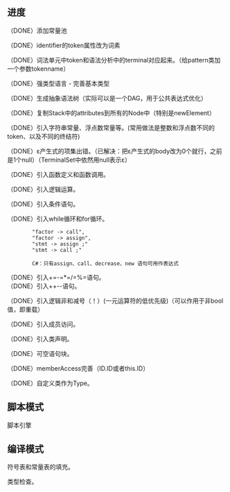 ﻿
## 进度  

（DONE）添加常量池    

（DONE）identifier的token属性改为词素  

（DONE）词法单元中token和语法分析中的terminal对应起来。（给pattern类加一个参数tokenname）    

（DONE）强类型语言 - 完善基本类型  

（DONE）生成抽象语法树（实际可以是一个DAG，用于公共表达式优化）        

（DONE）复制Stack中的attributes到所有的Node中（特别是newElement）  

（DONE）引入字符串常量、浮点数常量等。(常用做法是整数和浮点数不同的token、以及不同的终结符)    

（DONE）ε产生式的项集出错。（已解决：把ε产生式的body改为0个就行，之前是1个null）（TerminalSet中依然用null表示ε）  

（DONE）引入函数定义和函数调用。    

（DONE）引入逻辑运算。    

（DONE）引入条件语句。    

（DONE）引入while循环和for循环。    

            "factor -> call",
            "factor -> assign",
            "stmt -> assign ;"
            "stmt -> call ;"

            C#：只有assign、call、decrease、new 语句可用作表达式

（DONE）引入+=\-=\*=\/=\%=语句。    
（DONE）引入++\--语句。    

（DONE）引入逻辑非和减号（！）(一元运算符的低优先级)（可以作用于非bool值，即重载）    

（DONE）引入成员访问。    

（DONE）引入类声明。    

（DONE）可空语句块。    

（DONE）memberAccess完善（ID.ID或者this.ID）  

（DONE）自定义类作为Type。    

## 脚本模式  

脚本引擎    



## 编译模式    

符号表和常量表的填充。    

类型检查。    

